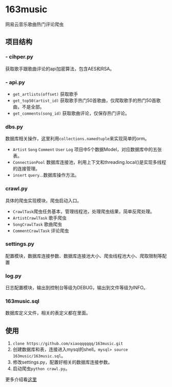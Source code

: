 # 163music
网易云音乐歌曲热门评论爬虫

## 项目结构

### - cihper.py
获取歌手跟歌曲评论的api加密算法，包含AES和RSA。

### - api.py
- `get_artlists(offset)` 获取歌手
- `get_top50(artist_id)` 获取歌手热门50首歌曲，仅爬取歌手的热门50首歌曲，不是全部。
- `get_comments(song_id)` 获取歌曲评论，仅保存热门评论。

### dbs.py
数据库相关操作，这里利用`collections.namedtuple`来实现简单的orm。
- `Artist` `Song` `Comment` `User` `Log` 项目中5个数据Model，对应数据库中的五张表。
- `ConnectionPool` 数据库连接池，利用上下文和threading.local()是实现多线程的连接管理。
- `insert` `query`...数据库操作方法。

### crawl.py
具体的爬虫实现模块，爬虫启动入口。
- `CrawlTask`爬虫任务基本，管理线程池，处理爬虫结果，简单反爬处理。
- `ArtistCrawlTask` 歌手爬虫
- `SongCrawlTask` 歌曲爬虫
- `CommentCrawlTask` 评论爬虫

### settings.py
配置模块，数据库连接参数、数据库连接池大小、爬虫线程池大小、爬取限制等配置

### log.py
日志配置模块，输出到控制台等级为DEBUG，输出到文件等级为INFO。

### 163music.sql
数据库定义文件，相关的表定义都在里面。

## 使用

1. `clone https://github.com/xiaoqqqqqq/163music.git`
2. 创建数据库和表，连接进入mysql的shell。`mysql> source 163music/163music.sql`。
3. 修改settings.py，配置好相关的数据库连接参数。
4. 启动爬虫`python crawl.py`。

更多介绍看[这里](https://xiaoqqqqqq.github.io/2017/08/02/crawl-163music/)